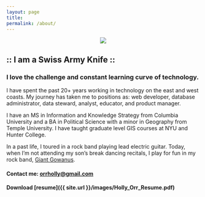 ```yaml
---
layout: page
title: 
permalink: /about/
---
```


<p align="center">
<img src="https://orrholly.github.io/images/knife.png">
<h2> :: I am a  Swiss Army Knife ::</h2>
<h3> I love the challenge and constant learning curve of technology.</h3>
</p>

I have spent the past 20+ years working in technology on the east and west coasts. My journey has taken me to positions as: web developer, database administrator, data steward, analyst, educator, and product manager. 

I have an MS in Information and Knowledge Strategy from Columbia University and a BA in Political Science with a minor in Geography from Temple University. I have taught graduate level GIS courses at NYU and Hunter College.

In a past life, I toured in a rock band playing lead electric guitar. Today, when I’m not attending my son’s break dancing recitals, I play for fun in my rock band, [Giant Gowanus](http://giantgowan.us/).

#### Contact me: [orrholly@gmail.com](mailto:orrholly@gmail.com)
#### Download [resume]({{ site.url }}/images/Holly_Orr_Resume.pdf)
